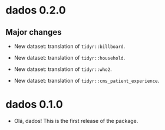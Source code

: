 # dados 0.2.0

## Major changes

* New dataset: translation of `tidyr::billboard`.

* New dataset: translation of `tidyr::household`.

* New dataset: translation of `tidyr::who2`.

* New dataset: translation of `tidyr::cms_patient_experience`.


# dados 0.1.0

* Olá, dados! This is the first release of the package.
